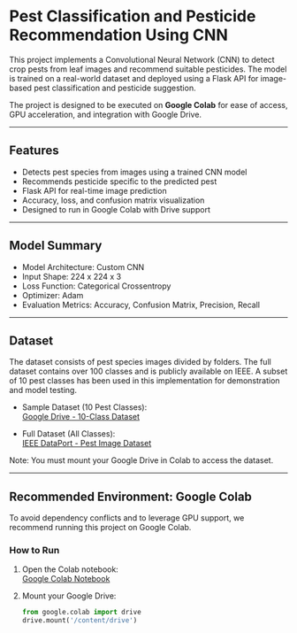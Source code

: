 # Pest Classification and Pesticide Recommendation Using CNN

This project implements a Convolutional Neural Network (CNN) to detect crop pests from leaf images and recommend suitable pesticides. The model is trained on a real-world dataset and deployed using a Flask API for image-based pest classification and pesticide suggestion.

The project is designed to be executed on **Google Colab** for ease of access, GPU acceleration, and integration with Google Drive.

---

## Features

- Detects pest species from images using a trained CNN model
- Recommends pesticide specific to the predicted pest
- Flask API for real-time image prediction
- Accuracy, loss, and confusion matrix visualization
- Designed to run in Google Colab with Drive support

---

## Model Summary

- Model Architecture: Custom CNN
- Input Shape: 224 x 224 x 3
- Loss Function: Categorical Crossentropy
- Optimizer: Adam
- Evaluation Metrics: Accuracy, Confusion Matrix, Precision, Recall

---

## Dataset

The dataset consists of pest species images divided by folders. The full dataset contains over 100 classes and is publicly available on IEEE. A subset of 10 pest classes has been used in this implementation for demonstration and model testing.

- Sample Dataset (10 Pest Classes):  
  [Google Drive - 10-Class Dataset](https://drive.google.com/drive/folders/1WpiMGGlTdR5QlUsy0HmBph3zqQVRuIuw?usp=sharing)

- Full Dataset (All Classes):  
  [IEEE DataPort - Pest Image Dataset]([https://ieeexplore.ieee.org/document/YOUR-IEEE-DATASET-ID](https://ieee-dataport.org/documents/dataset-agriculture-pest-images#files))

Note: You must mount your Google Drive in Colab to access the dataset.

---

## Recommended Environment: Google Colab

To avoid dependency conflicts and to leverage GPU support, we recommend running this project on Google Colab.

### How to Run

1. Open the Colab notebook:  
   [Google Colab Notebook](https://colab.research.google.com/drive/YOUR-NOTEBOOK-ID)

2. Mount your Google Drive:
   ```python
   from google.colab import drive
   drive.mount('/content/drive')
